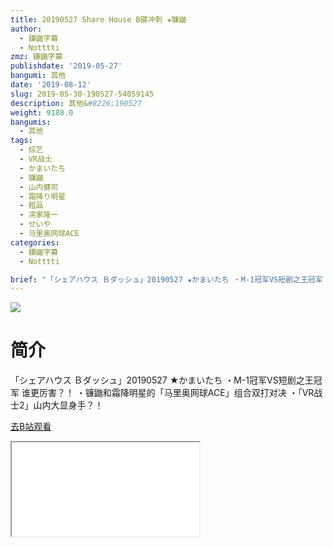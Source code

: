 ```yaml
---
title: 20190527 Share House B键冲刺 ★镰鼬
author:
  - 鎌鼬字幕
  - Notttti
zmz: 鎌鼬字幕
publishdate: '2019-05-27'
bangumi: 其他
date: '2019-08-12'
slug: 2019-05-30-190527-54059145
description: 其他&#8226;190527
weight: 9188.0
bangumis:
  - 其他
tags:
  - 综艺
  - VR战士
  - かまいたち
  - 镰鼬
  - 山内健司
  - 霜降り明星
  - 粗品
  - 滨家隆一
  - せいや
  - 马里奥网球ACE
categories:
  - 鎌鼬字幕
  - Notttti

brief: "「シェアハウス Ｂダッシュ」20190527 ★かまいたち ・M-1冠军VS短剧之王冠军 谁更厉害？！ ・镰鼬和霜降明星的「马里奥网球ACE」组合双打对决 ・「VR战士2」山内大显身手？！"
---
```

![](https://raw.githubusercontent.com/tcgriffith/owaraisite/master/static/tmpimg/022e98c9072e2d86597a4a84dea21eb47cfbd638.jpg.480.jpg)
# 简介  
「シェアハウス Ｂダッシュ」20190527 ★かまいたち 
・M-1冠军VS短剧之王冠军 谁更厉害？！
・镰鼬和霜降明星的「马里奥网球ACE」组合双打对决
・「VR战士2」山内大显身手？！  

[去B站观看](https://www.bilibili.com/video/av54059145/)
<div class ="resp-container"><iframe class="testiframe" src="//player.bilibili.com/player.html?aid=54059145"", scrolling="no", allowfullscreen="true" > </iframe></div> 

